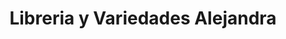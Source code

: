 ---
title: "Libreria y Variedades Alejandra"
url: /usulutan/libreria-y-variedades-alejandra/
shop: libros
---